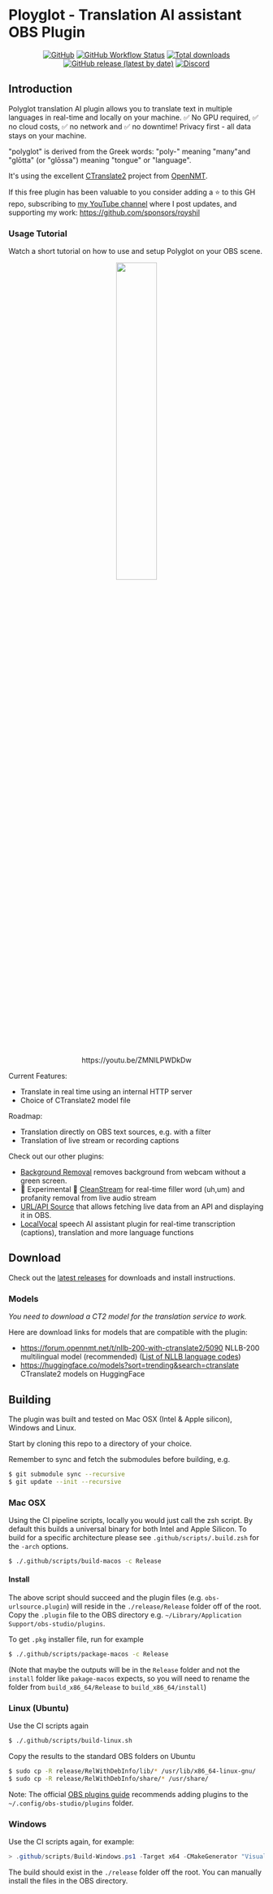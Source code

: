 # Ployglot - Translation AI assistant OBS Plugin

<div align="center">

[![GitHub](https://img.shields.io/github/license/obs-ai/obs-polyglot)](https://github.com/obs-ai/obs-polyglot/blob/main/LICENSE)
[![GitHub Workflow Status](https://img.shields.io/github/actions/workflow/status/obs-ai/obs-polyglot/push.yaml)](https://github.com/obs-ai/obs-polyglot/actions/workflows/push.yaml)
[![Total downloads](https://img.shields.io/github/downloads/obs-ai/obs-polyglot/total)](https://github.com/obs-ai/obs-polyglot/releases)
[![GitHub release (latest by date)](https://img.shields.io/github/v/release/obs-ai/obs-polyglot)](https://github.com/obs-ai/obs-polyglot/releases)
[![Discord](https://img.shields.io/discord/1200229425141252116)](https://discord.gg/KbjGU2vvUz)

</div>

## Introduction

Polyglot translation AI plugin allows you to translate text in multiple languages in real-time and locally on your machine. ✅ No GPU required, ✅ no cloud costs, ✅ no network and ✅ no downtime! Privacy first - all data stays on your machine.

"polyglot" is derived from the Greek words: "poly-" meaning "many"and "glōtta" (or "glōssa") meaning "tongue" or "language".

It's using the excellent [CTranslate2](https://github.com/OpenNMT/CTranslate2) project from [OpenNMT](https://opennmt.net/).

If this free plugin has been valuable to you consider adding a ⭐ to this GH repo, subscribing to [my YouTube channel](https://www.youtube.com/@royshilk) where I post updates, and supporting my work: https://github.com/sponsors/royshil

### Usage Tutorial
Watch a short tutorial on how to use and setup Polyglot on your OBS scene.
<div align="center">
  <a href="https://youtu.be/ZMNILPWDkDw" target="_blank">
    <img width="40%" src="https://github-production-user-asset-6210df.s3.amazonaws.com/441170/277700000-629554d9-0f71-42a4-a251-71dec1e0b864.PNG" />
  </a>
  <br/>
  https://youtu.be/ZMNILPWDkDw
</div>

Current Features:
- Translate in real time using an internal HTTP server
- Choice of CTranslate2 model file

Roadmap:
- Translation directly on OBS text sources, e.g. with a filter
- Translation of live stream or recording captions

Check out our other plugins:
- [Background Removal](https://github.com/royshil/obs-backgroundremoval) removes background from webcam without a green screen.
- 🚧 Experimental 🚧 [CleanStream](https://github.com/obs-ai/obs-cleanstream) for real-time filler word (uh,um) and profanity removal from live audio stream
- [URL/API Source](https://github.com/obs-ai/obs-urlsource) that allows fetching live data from an API and displaying it in OBS.
- [LocalVocal](https://github.com/royshil/obs-localvocal) speech AI assistant plugin for real-time transcription (captions), translation and more language functions


## Download
Check out the [latest releases](https://github.com/obs-ai/obs-polyglot/releases) for downloads and install instructions.

### Models
_You need to download a CT2 model for the translation service to work._

Here are download links for models that are compatible with the plugin:
- https://forum.opennmt.net/t/nllb-200-with-ctranslate2/5090 NLLB-200 multilingual model (recommended) ([List of NLLB language codes](https://github.com/facebookresearch/LASER/blob/main/nllb/README.md))
- https://huggingface.co/models?sort=trending&search=ctranslate CTranslate2 models on HuggingFace

## Building

The plugin was built and tested on Mac OSX  (Intel & Apple silicon), Windows and Linux.

Start by cloning this repo to a directory of your choice.

Remember to sync and fetch the submodules before building, e.g.
```sh
$ git submodule sync --recursive
$ git update --init --recursive
```

### Mac OSX

Using the CI pipeline scripts, locally you would just call the zsh script. By default this builds a universal binary for both Intel and Apple Silicon. To build for a specific architecture please see `.github/scripts/.build.zsh` for the `-arch` options.

```sh
$ ./.github/scripts/build-macos -c Release
```

#### Install
The above script should succeed and the plugin files (e.g. `obs-urlsource.plugin`) will reside in the `./release/Release` folder off of the root. Copy the `.plugin` file to the OBS directory e.g. `~/Library/Application Support/obs-studio/plugins`.

To get `.pkg` installer file, run for example
```sh
$ ./.github/scripts/package-macos -c Release
```
(Note that maybe the outputs will be in the `Release` folder and not the `install` folder like `pakage-macos` expects, so you will need to rename the folder from `build_x86_64/Release` to `build_x86_64/install`)

### Linux (Ubuntu)

Use the CI scripts again
```sh
$ ./.github/scripts/build-linux.sh
```

Copy the results to the standard OBS folders on Ubuntu
```sh
$ sudo cp -R release/RelWithDebInfo/lib/* /usr/lib/x86_64-linux-gnu/
$ sudo cp -R release/RelWithDebInfo/share/* /usr/share/
```
Note: The official [OBS plugins guide](https://obsproject.com/kb/plugins-guide) recommends adding plugins to the `~/.config/obs-studio/plugins` folder.

### Windows

Use the CI scripts again, for example:

```powershell
> .github/scripts/Build-Windows.ps1 -Target x64 -CMakeGenerator "Visual Studio 17 2022"
```

The build should exist in the `./release` folder off the root. You can manually install the files in the OBS directory.

<!-- #### Building with CUDA support on Windows

To build with CUDA support on Windows, you need to install the CUDA toolkit from NVIDIA. The CUDA toolkit is available for download from [here](https://developer.nvidia.com/cuda-downloads).

After installing the CUDA toolkit, you need to set variables to point CMake to the CUDA toolkit installation directory. For example, if you have installed the CUDA toolkit in `C:\Program Files\NVIDIA GPU Computing Toolkit\CUDA\v11.4`, you need to set `CUDA_TOOLKIT_ROOT_DIR` to `C:\Program Files\NVIDIA GPU Computing Toolkit\CUDA\v11.4` and `POLYGLOT_WITH_CUDA` to `ON` when running `.github/scripts/Build-Windows.ps1`.

For example
```powershell
.github/scripts/Build-Windows.ps1 -Target x64 -ExtraCmakeArgs '-D','POLYGLOT_WITH_CUDA=ON','-D',"CUDA_TOOLKIT_ROOT_DIR='C:\Program Files\NVIDIA GPU Computing Toolkit\CUDA\v12.2'"
```

You will need to copy a few CUDA .dll files to the location of the plugin .dll for it to run. The required .dll files from CUDA (which are located in the `bin` folder of the CUDA toolkit installation directory) are:

- `cudart64_NN.dll`
- `cublas64_NN.dll`
- `cublasLt64_NN.dll`

where `NN` is the CUDA major version number. For example, if you have installed CUDA 12.2 as in example above, then `NN` is `12`. -->
